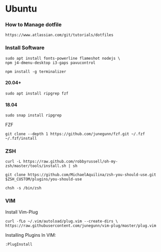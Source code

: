 # Ubuntu

### How to Manage dotfile

```
https://www.atlassian.com/git/tutorials/dotfiles
```

### Install Software

```
sudo apt install fonts-powerline flameshot nodejs \
npm j4-dmenu-desktop i3-gaps pavucontrol
```

```
npm install -g terminalizer
```

#### 20.04+

```
sudo apt install ripgrep fzf
```

#### 18.04

```
sudo snap install ripgrep
```

FZF

```
git clone --depth 1 https://github.com/junegunn/fzf.git ~/.fzf ~/.fzf/install
```

### ZSH

```
curl -L https://raw.github.com/robbyrussell/oh-my-zsh/master/tools/install.sh | sh
```

```
git clone https://github.com/MichaelAquilina/zsh-you-should-use.git $ZSH_CUSTOM/plugins/you-should-use
```

```
chsh -s /bin/zsh
```

### VIM

Install Vim-Plug
```
curl -fLo ~/.vim/autoload/plug.vim --create-dirs \
https://raw.githubusercontent.com/junegunn/vim-plug/master/plug.vim
```

Installing Plugins
In VIM:
```
:PlugInstall
```


